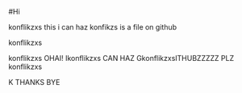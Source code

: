 #Hi

konflikzxs
this  i can haz konfikzs is a file on github

konflikzxs


konflikzxs OHAI! Ikonflikzxs CAN HAZ GkonflikzxsITHUBZZZZZ PLZ konflikzxs 


K THANKS BYE

